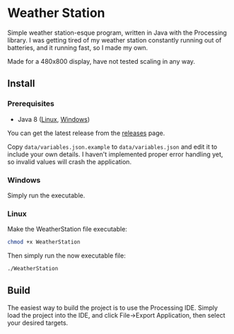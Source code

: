 # Weather Station

Simple weather station-esque program, written in Java with the Processing library. I was getting tired of my weather station constantly running out of batteries, and it running fast, so I made my own.

Made for a 480x800 display, have not tested scaling in any way.

## Install

### Prerequisites

- Java 8 ([Linux](https://openjdk.java.net/), [Windows](https://adoptopenjdk.net/?variant=openjdk8&jvmVariant=openj9))

You can get the latest release from the [releases](https://github.com/Ghoelian/WeatherStation/releases) page.

Copy ``data/variables.json.example`` to ``data/variables.json`` and edit it to include your own details. I haven't implemented proper error handling yet, so invalid values will crash the application.

### Windows

Simply run the executable.

### Linux

Make the WeatherStation file executable:

```sh
chmod +x WeatherStation
```

Then simply run the now executable file:

```sh
./WeatherStation
```

## Build

The easiest way to build the project is to use the Processing IDE. Simply load the project into the IDE, and click File->Export Application, then select your desired targets.
